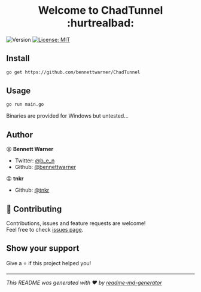 <h1 align="center">Welcome to ChadTunnel :hurtrealbad:</h1>
<p>
  <img alt="Version" src="https://img.shields.io/badge/version-2004-blue.svg?cacheSeconds=2592000" />
  <a href="https://github.com/bennettwarner/ChadTunnel/blob/master/LICENSE" target="_blank">
    <img alt="License: MIT" src="https://img.shields.io/badge/License-MIT-yellow.svg" />
  </a>
</p>

## Install

```sh
go get https://github.com/bennettwarner/ChadTunnel
```

## Usage

```sh
go run main.go
```

Binaries are provided for Windows but untested...

## Author

😝 **Bennett Warner**

* Twitter: [@b_e_n](https://twitter.com/b_e_n)
* Github: [@bennettwarner](https://github.com/bennettwarner)

😡 **tnkr**

* Github: [@tnkr](https://github.com/tnkr)

## 🤝 Contributing

Contributions, issues and feature requests are welcome!<br />Feel free to check [issues page](https://github.com/bennettwarner/ChadTunnel/issues). 

## Show your support

Give a ⭐️ if this project helped you!

***
_This README was generated with ❤️ by [readme-md-generator](https://github.com/kefranabg/readme-md-generator)_
